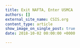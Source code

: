 ```yaml
---
title: Exit NAFTA, Enter USMCA
authors: []
external_site_name: CSIS.org
content_type: article
show_image_on_single_post: true
date: 2018-10-02 00:00:00 +0000

---
```

